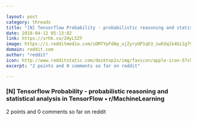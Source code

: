 ```yaml
---

layout: post
category: threads
title: "[N] Tensorflow Probability - probabilistic reasoning and statistical analysis in TensorFlow"
date: 2018-04-12 05:13:02
link: https://vrhk.co/2HyL5Zf
image: https://i.redditmedia.com/sDM7YpFdAp_ujZyryUP1qh3_swEdq1k4Ui1g79Vl-Co.jpg?w=320&s=049ee77a0eab4b70fc74a267843b8b9a
domain: reddit.com
author: "reddit"
icon: http://www.redditstatic.com/desktop2x/img/favicon/apple-icon-57x57.png
excerpt: "2 points and 0 comments so far on reddit"

---
```


### [N] Tensorflow Probability - probabilistic reasoning and statistical analysis in TensorFlow • r/MachineLearning

2 points and 0 comments so far on reddit